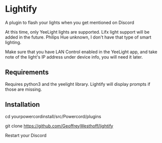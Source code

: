 # Lightify

A plugin to flash your lights when you get mentioned on Discord

At this time, only YeeLight lights are supported. Lifx light support will be added in the future. Philips Hue unknown, I don't have that type of smart lighting. 

Make sure that you have LAN Control enabled in the YeeLight app, and take note of the light's IP address under device info, you will need it later. 


## Requirements

Requires python3 and the yeelight library. Lightify will display prompts if those are missing. 

## Installation 

cd yourpowercordinstall/src/Powercord/plugins

git clone https://github.com/GeoffreyWesthoff/lightify

Restart your Discord

